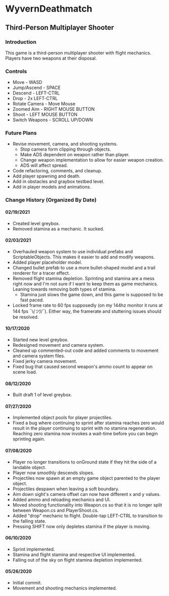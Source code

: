 # WyvernDeathmatch
## Third-Person Multiplayer Shooter

### Introduction
This game is a third-person multiplayer shooter with flight mechanics. Players have two weapons at their disposal.

### Controls
- Move - WASD
- Jump/Ascend - SPACE
- Descend - LEFT-CTRL
- Drop - 2x LEFT-CTRL
- Rotate Camera - Move Mouse
- Zoomed Aim - RIGHT MOUSE BUTTON
- Shoot - LEFT MOUSE BUTTON
- Switch Weapons - SCROLL UP/DOWN

### Future Plans
- Revise movement, camera, and shooting systems.
    - Stop camera form clipping through objects.
    - Make ADS dependent on weapon rather than player.
    - Change weapon implementation to allow for easier weapon creation.
    - ADS will affect spread.
- Code refactoring, comments, and cleanup.
- Add player spawning and death.
- Add in obstacles and graybox testbed level.
- Add in player models and animations.


### Change History (Organized By Date)
#### 02/19/2021
- Created level greybox.
- Removed stamina as a mechanic. It sucked.

#### 02/03/2021
- Overhauled weapon system to use individual prefabs and ScriptableObjects. This makes it easier to add and modify weapons.
- Added player placeholder model.
- Changed bullet prefab to use a more bullet-shaped model and a trail renderer for a tracer effect.
- Removed flight stamina depletion. Sprinting and stamina are a mess right now and I'm not sure if I want to keep them as game mechanics. Leaning towards removing both types of stamina.
    - Stamina just slows the game down, and this game is supposed to be fast paced.
- Locked frame rate to 60 fps supposedly (on my 144hz monitor it runs at 144 fps ¯\\_(ツ)_/¯). Either way, the framerate and stuttering issues should be resolved.

#### 10/17/2020
- Started new level greybox.
- Redesigned movement and camera system.
- Cleaned up commented-out code and added comments to movement and camera system files.
- Fixed jerky camera movement.
- Fixed bug that caused second weapon's ammo count to appear on scene load.

#### 08/12/2020
- Built draft 1 of level greybox.

#### 07/27/2020
- Implemented object pools for player projectiles.
- Fixed a bug where continuing to sprint after stamina reaches zero would result in the player continuing to sprint with no stamina regeneration. Reaching zero stamina now invokes a wait-time before you can begin sprinting again.

#### 07/08/2020
- Player no longer transitions to onGround state if they hit the side of a landable object.
- Player now smoothly descends slopes.
- Projectiles now spawn at an empty game object parented to the player object.
- Projectiles despawn when leaving a soft boundary.
- Aim down sight's camera offset can now have different x and y values.
- Added ammo and reloading mechanics and UI.
- Moved shooting functionality into Weapon.cs so that it is no longer split between Weapon.cs and PlayerShoot.cs.
- Added "drop" mechanic to flight. Double-tap LEFT-CTRL to transition to the falling state.
- Pressing SHIFT now only depletes stamina if the player is moving.

#### 06/10/2020
- Sprint implemented.
- Stamina and flight stamina and respective UI implemented.
- Falling out of the sky on flight stamina depletion implemented.

#### 05/26/2020
- Initial commit.
- Movement and shooting mechanics implemented.